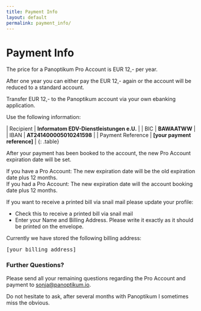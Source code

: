 ```yaml
---
title: Payment Info
layout: default
permalink: payment_info/
---
```


# Payment Info

The price for a Panoptikum Pro Account is EUR 12,- per year.

After one year you can either pay the EUR 12,- again or the account will be reduced to a standard account.

Transfer EUR 12,- to the Panoptikum account via your own ebanking application.

Use the following information:

| Recipient | **Informatom EDV-Dienstleistungen e.U.** |
| BIC | **BAWAATWW** |
| IBAN | **AT241400005010241598** |
| Payment Reference | **[your payment reference]** |
{: .table}

After your payment has been booked to the account, the new Pro Account expiration date will be set.

If you have a Pro Account: The new expiration date will be the old expiration date plus 12 months.<br/>
If you had a Pro Account: The new expiration date will the account booking date plus 12 months.

If you want to receive a printed bill via snail mail please update your profile:
* Check this to receive a printed bill via snail mail
* Enter your Name and Billing Address. Please write it exactly as it should be printed on the envelope.

Currently we have stored the following billing address:
<pre>[your billing address]</pre>


### Further Questions?

Please send all your remaining questions regarding the Pro Account and payment to <sonja@panoptikum.io>.

Do not hesitate to ask, after several months with Panoptikum I sometimes miss the obvious.
